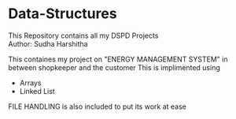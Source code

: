 # Data-Structures
This Repository contains all my DSPD Projects
<br>
Author: Sudha Harshitha
<br>
<p>
  This containes my project on "ENERGY MANAGEMENT SYSTEM" in between shopkeeper and the customer
  This is implimented using
  <ul>
    <li> Arrays </li>
    <li> Linked List </li>
  </ul>
  FILE HANDLING is also included to put its work at ease
</p>

